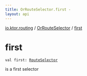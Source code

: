 ```yaml
---
title: OrRouteSelector.first - 
layout: api
---
```


<div class='api-docs-breadcrumbs'><a href="../index.html">io.ktor.routing</a> / <a href="index.html">OrRouteSelector</a> / <a href="./first.html">first</a></div>

# first

<div class="signature"><code><span class="keyword">val </span><span class="identifier">first</span><span class="symbol">: </span><a href="../-route-selector/index.html"><span class="identifier">RouteSelector</span></a></code></div>

is a first selector

